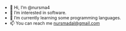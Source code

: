 - 👋 Hi, I’m @nursma4
- 👀 I’m interested in software.
- 🌱 I’m currently learning some programming languages.
- 📫 You can reach me nursmadal@gmail.com

<!---
nursma4/nursma4 is a ✨ special ✨ repository because its `README.md` (this file) appears on your GitHub profile. 
You can click the Preview link to take a look at your changes.
--->

